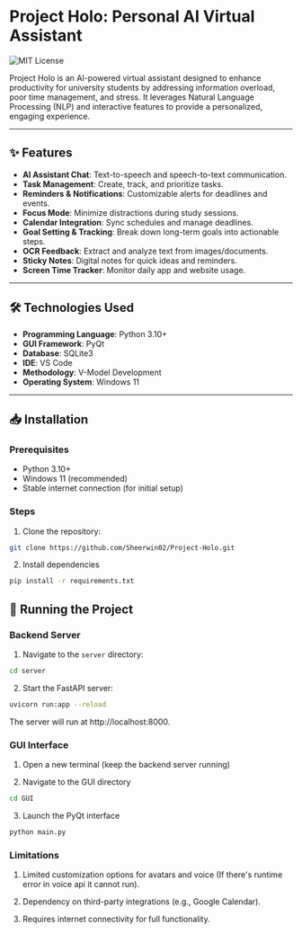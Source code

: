 # Project Holo: Personal AI Virtual Assistant

![MIT License](https://img.shields.io/badge/License-MIT-blue.svg)

Project Holo is an AI-powered virtual assistant designed to enhance productivity for university students by addressing information overload, poor time management, and stress. It leverages Natural Language Processing (NLP) and interactive features to provide a personalized, engaging experience.

---

## ✨ Features

- **AI Assistant Chat**: Text-to-speech and speech-to-text communication.
- **Task Management**: Create, track, and prioritize tasks.
- **Reminders & Notifications**: Customizable alerts for deadlines and events.
- **Focus Mode**: Minimize distractions during study sessions.
- **Calendar Integration**: Sync schedules and manage deadlines.
- **Goal Setting & Tracking**: Break down long-term goals into actionable steps.
- **OCR Feedback**: Extract and analyze text from images/documents.
- **Sticky Notes**: Digital notes for quick ideas and reminders.
- **Screen Time Tracker**: Monitor daily app and website usage.

---

## 🛠️ Technologies Used

- **Programming Language**: Python 3.10+
- **GUI Framework**: PyQt
- **Database**: SQLite3
- **IDE**: VS Code
- **Methodology**: V-Model Development
- **Operating System**: Windows 11

---

## 📥 Installation

### Prerequisites

- Python 3.10+
- Windows 11 (recommended)
- Stable internet connection (for initial setup)

### Steps

1. Clone the repository:

```bash
git clone https://github.com/Sheerwin02/Project-Holo.git
```

2. Install dependencies

```bash
pip install -r requirements.txt
```

## 🚀 Running the Project

### Backend Server

1. Navigate to the `server` directory:

```bash
cd server

```

2. Start the FastAPI server:

```bash
uvicorn run:app --reload
```

The server will run at http://localhost:8000.

### GUI Interface

1. Open a new terminal (keep the backend server running)

2. Navigate to the GUI directory

```bash
cd GUI
```

3. Launch the PyQt interface

```bash
python main.py
```

### Limitations

1. Limited customization options for avatars and voice (If there's runtime error in voice api it cannot run).

2. Dependency on third-party integrations (e.g., Google Calendar).

3. Requires internet connectivity for full functionality.
